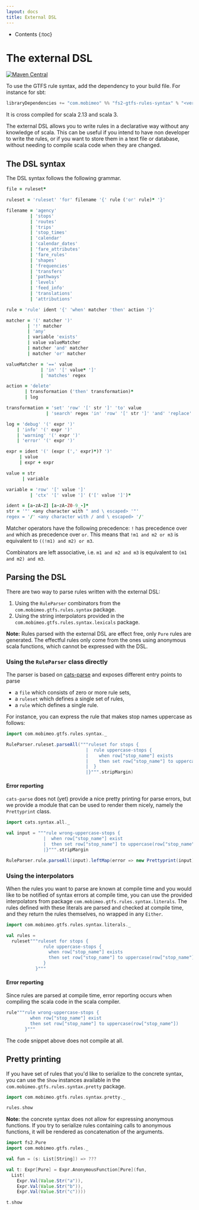 ```yaml
---
layout: docs
title: External DSL
---
```


* Contents
{:toc}

# The external DSL

[![Maven Central](https://img.shields.io/maven-central/v/com.mobimeo/fs2-gtfs-rules-syntax_2.13.svg)](https://mvnrepository.com/artifact/com.mobimeo/fs2-gtfs-rules-syntax_2.13)

To use the GTFS rule syntax, add the dependency to your build file. For instance for sbt:

```scala
libraryDependencies += "com.mobimeo" %% "fs2-gtfs-rules-syntax" % "<version>"
```

It is cross compiled for scala 2.13 and scala 3.

The external DSL allows you to write rules in a declarative way without any knowledge of scala. This can be useful if you intend to have non developer to write the rules, or if you want to store them in a text file or database, without needing to compile scala code when they are changed.

## The DSL syntax

The DSL syntax follows the following grammar.

```ruby
file = ruleset*

ruleset = 'ruleset' 'for' filename '{' rule ('or' rule)* '}'

filename = 'agency'
         | 'stops'
         | 'routes'
         | 'trips'
         | 'stop_times'
         | 'calendar'
         | 'calendar_dates'
         | 'fare_attributes'
         | 'fare_rules'
         | 'shapes'
         | 'frequencies'
         | 'transfers'
         | 'pathways'
         | 'levels'
         | 'feed_info'
         | 'translations'
         | 'attributions'

rule = 'rule' ident '{' 'when' matcher 'then' action '}'

matcher = '(' matcher ')'
        | '!' matcher
        | 'any'
        | variable 'exists'
        | value valueMatcher
        | matcher 'and' matcher
        | matcher 'or' matcher

valueMatcher = '==' value
             | 'in' '[' value* ']'
             | 'matches' regex

action = 'delete'
       | transformation ('then' transformation)*
       | log

transformation = 'set' 'row' '[' str ']' 'to' value
               | 'search' regex 'in' 'row' '[' str ']' 'and' 'replace' 'by' value

log = 'debug' '(' expr ')'
    | 'info' '(' expr ')'
    | 'warning' '(' expr ')'
    | 'error' '(' expr ')'

expr = ident '(' (expr (',' expr)*)? ')'
     | value
     | expr + expr

value = str
      | variable

variable = 'row' '[' value ']'
         | 'ctx' '[' value ']' ('[' value ']')*

ident = [a-zA-Z] [a-zA-Z0-9_-]*
str = '"' <any character with " and \ escaped> '"'
regex = '/' <any character with / and \ escaped> '/'
```

Matcher operators have the following precedence: `!` has precedence over `and` which as precedence over `or`. This means that `!m1 and m2 or m3` is equivalent to `((!m1) and m2) or m3`.

Combinators are left associative, i.e. `m1 and m2 and m3` is equivalent to `(m1 and m2) and m3`.

## Parsing the DSL

There are two way to parse rules written with the external DSL:
 1. Using the `RuleParser` combinators from the `com.mobimeo.gtfs.rules.syntax` package.
 2. Using the string interpolators provided in the `com.mobimeo.gtfs.rules.syntax.lexicals` package.

**Note:** Rules parsed with the external DSL are effect free, only `Pure` rules are generated. The effectful rules only come from the ones using anonymous scala functions, which cannot be expressed with the DSL.

### Using the `RuleParser` class directly

The parser is based on [cats-parse][cats-parse] and exposes different entry points to parse
 - a `file` which consists of zero or more rule sets,
 - a `ruleset` which defines a single set of rules,
 - a `rule` which defines a single rule.

For instance, you can express the rule that makes stop names uppercase as follows:

```scala mdoc
import com.mobimeo.gtfs.rules.syntax._

RuleParser.ruleset.parseAll("""ruleset for stops {
                              |  rule uppercase-stops {
                              |    when row["stop_name"] exists
                              |    then set row["stop_name"] to uppercase(row["stop_name"])
                              |  }
                              |}""".stripMargin)
```

#### Error reporting

`cats-parse` does not (yet) provide a nice pretty printing for parse errors, but we provide a module that can be used to render them nicely, namely the `Prettyprint` class.

```scala mdoc
import cats.syntax.all._

val input = """rule wrong-uppercase-stops {
              |  when row["stop_name"] exist
              |  then set row["stop_name"] to uppercase(row["stop_name"])
              |}""".stripMargin

RuleParser.rule.parseAll(input).leftMap(error => new Prettyprint(input).prettyprint(error))
```

### Using the interpolators

When the rules you want to parse are known at compile time and you would like to be notified of syntax errors at compile time, you can use the provided interpolators from package `com.mobimeo.gtfs.rules.syntax.literals`.
The rules defined with these literals are parsed and checked at compile time, and they return the rules themselves, no wrapped in any `Either`.

```scala mdoc
import com.mobimeo.gtfs.rules.syntax.literals._

val rules =
  ruleset"""ruleset for stops {
              rule uppercase-stops {
                when row["stop_name"] exists
                then set row["stop_name"] to uppercase(row["stop_name"])
              }
           }"""
```

#### Error reporting

Since rules are parsed at compile time, error reporting occurs when compiling the scala code in the scala compiler.

```scala mdoc:fail
rule"""rule wrong-uppercase-stops {
         when row["stop_name"] exist
         then set row["stop_name"] to uppercase(row["stop_name"])
       }"""
```

The code snippet above does not compile at all.

## Pretty printing

If you have set of rules that you'd like to serialize to the concrete syntax, you can use the `Show` instances available in the `com.mobimeo.gtfs.rules.syntax.pretty` package.

```scala mdoc
import com.mobimeo.gtfs.rules.syntax.pretty._

rules.show
```

**Note:** the concrete syntax does not allow for expressing anonymous functions. If you try to serialize rules containing calls to anonymous functions, it will be rendered as concatenation of the arguments.

```scala mdoc
import fs2.Pure
import com.mobimeo.gtfs.rules._

val fun = (s: List[String]) => ???

val t: Expr[Pure] = Expr.AnonymousFunction[Pure](fun,
  List(
    Expr.Val(Value.Str("a")),
    Expr.Val(Value.Str("b")),
    Expr.Val(Value.Str("c"))))

t.show
```

[cats-parse]: https://github.com/typelevel/cats-parse
